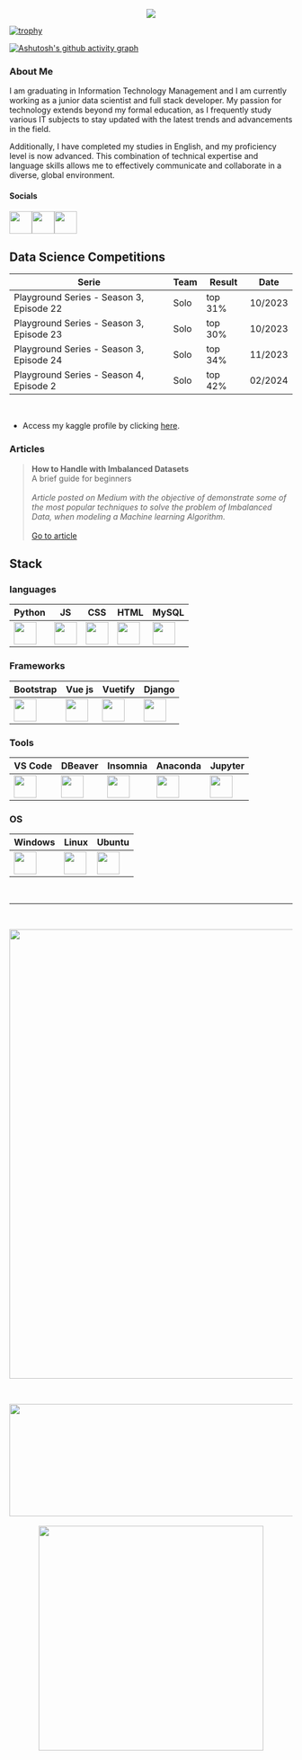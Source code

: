 <p align ="center"><img src='https://komarev.com/ghpvc/?username=jpedrou&color=red'></p>

[![trophy](https://github-profile-trophy.vercel.app/?username=jpedrou&theme=dark_lover)](https://github.com/ryo-ma/github-profile-trophy)

[![Ashutosh's github activity graph](https://github-readme-activity-graph.vercel.app/graph?username=jpedrou&theme=xcode)](https://github.com/ashutosh00710/github-readme-activity-graph)

### About Me

I am graduating in Information Technology Management and I am currently working as a junior data scientist and full stack developer. My passion for technology extends beyond my formal education, as I frequently study various IT subjects to stay updated with the latest trends and advancements in the field. 

Additionally, I have completed my studies in English, and my proficiency level is now advanced. This combination of technical expertise and language skills allows me to effectively communicate and collaborate in a diverse, global environment.

#### Socials

[<img width="40" src="https://cdn.jsdelivr.net/gh/devicons/devicon@latest/icons/linkedin/linkedin-original.svg" />](https://www.linkedin.com/in/jpedroprofile/)[<img width="40" src="https://cdn.jsdelivr.net/gh/devicons/devicon@latest/icons/kaggle/kaggle-original.svg" />](https://www.kaggle.com/jpedrou/code)[<img width="40" src = "https://miro.medium.com/v2/resize:fit:2400/1*6_fgYnisCa9V21mymySIvA.png">](https://medium.com/@jpnunesoliv)

## Data Science Competitions

| Serie                                    | Team | Result  | Date    |
| ---------------------------------------- | ---- | ------- | ------- |
| Playground Series - Season 3, Episode 22 | Solo | top 31% | 10/2023 |
| Playground Series - Season 3, Episode 23 | Solo | top 30% | 10/2023 |
| Playground Series - Season 3, Episode 24 | Solo | top 34% | 11/2023 |
| Playground Series - Season 4, Episode 2  | Solo | top 42% | 02/2024 |

<br>

- Access my kaggle profile by clicking [here](https://www.kaggle.com/jpedrou/code).

### Articles

>**How to Handle with Imbalanced Datasets** <br> A brief guide for beginners <br><br> *Article posted on Medium with the objective of demonstrate some of the most popular techniques to solve the problem of Imbalanced Data, when modeling a Machine learning Algorithm.* <br><br> [Go to article](https://medium.com/@jpnunesoliv/how-to-handle-with-imbalanced-datasets-42c6989b4296)

## Stack

### languages
| Python | JS | CSS | HTML | MySQL |
|----------|----------|----------|-----|-----|
<img width="40" src="https://cdn.jsdelivr.net/gh/devicons/devicon@latest/icons/python/python-original.svg" /> | <img width = "40" src="https://cdn.jsdelivr.net/gh/devicons/devicon@latest/icons/javascript/javascript-original.svg" /> |<img width="40" src="https://cdn.jsdelivr.net/gh/devicons/devicon@latest/icons/css3/css3-original.svg" /> | <img width="40" src="https://cdn.jsdelivr.net/gh/devicons/devicon@latest/icons/html5/html5-original.svg" /> | <img width="40" src="https://cdn.jsdelivr.net/gh/devicons/devicon@latest/icons/mysql/mysql-original.svg" />
      
### Frameworks

| Bootstrap | Vue js | Vuetify | Django 
|----------|----------|----------|-----|
<img width="40" src="https://cdn.jsdelivr.net/gh/devicons/devicon@latest/icons/bootstrap/bootstrap-original.svg" />|<img width="40" src="https://cdn.jsdelivr.net/gh/devicons/devicon@latest/icons/vuejs/vuejs-original.svg" />|<img width="40" src="https://cdn.jsdelivr.net/gh/devicons/devicon@latest/icons/vuetify/vuetify-original.svg" />|<img width="40" src="https://cdn.jsdelivr.net/gh/devicons/devicon@latest/icons/django/django-plain.svg" />

### Tools
| VS Code | DBeaver | Insomnia | Anaconda | Jupyter |
|----------|----------|----------|-----|-----|
<img width="40" src="https://cdn.jsdelivr.net/gh/devicons/devicon@latest/icons/vscode/vscode-original.svg" />|<img width="40" src="https://cdn.jsdelivr.net/gh/devicons/devicon@latest/icons/dbeaver/dbeaver-original.svg" />|<img width="40" src="https://cdn.jsdelivr.net/gh/devicons/devicon@latest/icons/insomnia/insomnia-original.svg" />|<img width = "40" src="https://cdn.jsdelivr.net/gh/devicons/devicon@latest/icons/anaconda/anaconda-original.svg" />|<img width="40" src="https://cdn.jsdelivr.net/gh/devicons/devicon@latest/icons/jupyter/jupyter-original.svg" />

### OS
| Windows | Linux | Ubuntu |
|----------|----------|----------|
<img width="40" src="https://cdn.jsdelivr.net/gh/devicons/devicon@latest/icons/windows11/windows11-original.svg" />|<img width="40" src="https://cdn.jsdelivr.net/gh/devicons/devicon@latest/icons/linux/linux-original.svg" />|<img width="40" src="https://cdn.jsdelivr.net/gh/devicons/devicon@latest/icons/ubuntu/ubuntu-original.svg" />

<br>

---

<br>

<p align="center">
  <img width="800" src="https://streak-stats.demolab.com?user=jpedrou&theme=highcontrast&hide_border=true&border_radius=5&card_width=800&theme=dracula">
</p>

<br>

<p align="center">
  <img width='600' height='200' src="https://github-readme-stats.vercel.app/api?username=jpedrou&show_icons=true&theme=dracula"> <br><br>
  <img width="400" src="https://github-readme-stats.vercel.app/api/top-langs/?username=jpedrou&hide_progress=true&theme=dracula">
</p>
